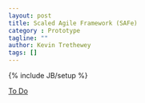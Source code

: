 ```yaml
---
layout: post
title: Scaled Agile Framework (SAFe)
category : Prototype
tagline: ""
author: Kevin Trethewey
tags: []
---
```

{% include JB/setup %}

[To Do](/Explanation/TODO)

